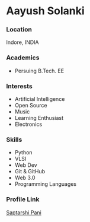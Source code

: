 # Aayush Solanki

### Location

Indore, INDIA

### Academics

- Persuing B.Tech. EE

### Interests

- Artificial Intelligence
- Open Source
- Music
- Learning Enthusiast
- Electronics

### Skills

- Python
- VLSI
- Web Dev
- Git & GitHub
- Web 3.0
- Programming Languages


### Profile Link

[Saptarshi Pani](https://github.com/SaptarshiPani)
